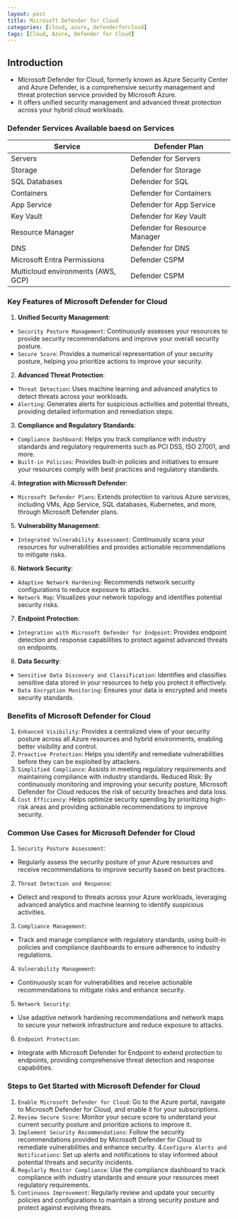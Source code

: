 ```yaml
---
layout: post
title: Microsoft Defender for Cloud
categories: [cloud, azure, defenderforcloud]
tags: [Cloud, Azure, Defender for Cloud]
---
```


## Introduction
- Microsoft Defender for Cloud, formerly known as Azure Security Center and Azure Defender, is a comprehensive security management and threat protection service provided by Microsoft Azure. 
- It offers unified security management and advanced threat protection across your hybrid cloud workloads.

### Defender Services Available baesd on Services

| Service                           | Defender Plan                   |
|-----------------------------------|---------------------------------|
| Servers                           | Defender for Servers            |
| Storage                           | Defender for Storage            |
| SQL Databases                     | Defender for SQL                |
| Containers                        | Defender for Containers         |
| App Service                       | Defender for App Service        |
| Key Vault                         | Defender for Key Vault          |
| Resource Manager                  | Defender for Resource Manager   |
| DNS                               | Defender for DNS                |
| Microsoft Entra Permissions       | Defender CSPM                   |
| Multicloud environments (AWS, GCP)| Defender CSPM                   |


### Key Features of Microsoft Defender for Cloud
1. **Unified Security Management**:
- `Security Posture Management`: Continuously assesses your resources to provide security recommendations and improve your overall security posture.
- `Secure Score`: Provides a numerical representation of your security posture, helping you prioritize actions to improve your security.

2. **Advanced Threat Protection**:
- `Threat Detection`: Uses machine learning and advanced analytics to detect threats across your workloads.
- `Alerting`: Generates alerts for suspicious activities and potential threats, providing detailed information and remediation steps.

3. **Compliance and Regulatory Standards**:
- `Compliance Dashboard`: Helps you track compliance with industry standards and regulatory requirements such as PCI DSS, ISO 27001, and more.
- `Built-in Policies`: Provides built-in policies and initiatives to ensure your resources comply with best practices and regulatory standards.

4. **Integration with Microsoft Defender**:
- `Microsoft Defender Plans`: Extends protection to various Azure services, including VMs, App Service, SQL databases, Kubernetes, and more, through Microsoft Defender plans.

5. **Vulnerability Management**:
- `Integrated Vulnerability Assessment`: Continuously scans your resources for vulnerabilities and provides actionable recommendations to mitigate risks.

6. **Network Security**:
- `Adaptive Network Hardening`: Recommends network security configurations to reduce exposure to attacks.
- `Network Map`: Visualizes your network topology and identifies potential security risks.

7. **Endpoint Protection**:
- `Integration with Microsoft Defender for Endpoint`: Provides endpoint detection and response capabilities to protect against advanced threats on endpoints.

8. **Data Security**:
- `Sensitive Data Discovery and Classification`: Identifies and classifies sensitive data stored in your resources to help you protect it effectively.
- `Data Encryption Monitoring`: Ensures your data is encrypted and meets security standards.

### Benefits of Microsoft Defender for Cloud
1. `Enhanced Visibility`: Provides a centralized view of your security posture across all Azure resources and hybrid environments, enabling better visibility and control.
2. `Proactive Protection`: Helps you identify and remediate vulnerabilities before they can be exploited by attackers.
3. `Simplified Compliance`: Assists in meeting regulatory requirements and maintaining compliance with industry standards.
Reduced Risk: By continuously monitoring and improving your security posture, Microsoft Defender for Cloud reduces the risk of security breaches and data loss.
4. `Cost Efficiency`: Helps optimize security spending by prioritizing high-risk areas and providing actionable recommendations to improve security.

### Common Use Cases for Microsoft Defender for Cloud
1. `Security Posture Assessment`:
- Regularly assess the security posture of your Azure resources and receive recommendations to improve security based on best practices.

2. `Threat Detection and Response`:
- Detect and respond to threats across your Azure workloads, leveraging advanced analytics and machine learning to identify suspicious activities.

3. `Compliance Management`:
- Track and manage compliance with regulatory standards, using built-in policies and compliance dashboards to ensure adherence to industry regulations.

4. `Vulnerability Management`:
- Continuously scan for vulnerabilities and receive actionable recommendations to mitigate risks and enhance security.

5. `Network Security`:
- Use adaptive network hardening recommendations and network maps to secure your network infrastructure and reduce exposure to attacks.

6. `Endpoint Protection`:
- Integrate with Microsoft Defender for Endpoint to extend protection to endpoints, providing comprehensive threat detection and response capabilities.

### Steps to Get Started with Microsoft Defender for Cloud
1. `Enable Microsoft Defender for Cloud`: Go to the Azure portal, navigate to Microsoft Defender for Cloud, and enable it for your subscriptions.
2. `Review Secure Score`: Monitor your secure score to understand your current security posture and prioritize actions to improve it.
3. `Implement Security Recommendations`: Follow the security recommendations provided by Microsoft Defender for Cloud to remediate vulnerabilities and enhance security.
4.`Configure Alerts and Notifications`: Set up alerts and notifications to stay informed about potential threats and security incidents.
5. `Regularly Monitor Compliance`: Use the compliance dashboard to track compliance with industry standards and ensure your resources meet regulatory requirements.
6. `Continuous Improvement`: Regularly review and update your security policies and configurations to maintain a strong security posture and protect against evolving threats.

